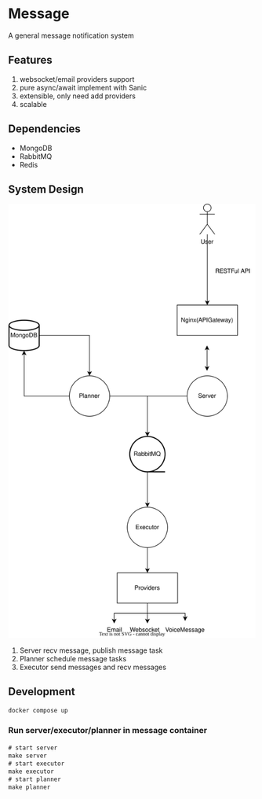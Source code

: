 # Message

A general message notification system

## Features

1. websocket/email providers support
2. pure async/await implement with Sanic
3. extensible, only need add providers
4. scalable

## Dependencies

- MongoDB
- RabbitMQ
- Redis

## System Design
![design](docs/design.svg)

1. Server
    recv message, publish message task
2. Planner
    schedule message tasks
3. Executor
    send messages and recv messages

## Development

```shell
docker compose up
```

### Run server/executor/planner in message container
```shell
# start server
make server 
# start executor
make executor
# start planner
make planner
```
